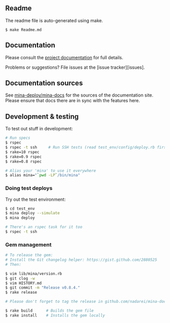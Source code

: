 Readme
------

The readme file is auto-generated using make.

    $ make Readme.md

Documentation
-------------

Please consult the [project documentation](http://mina-deploy.github.io/mina) for full
details.

Problems or suggestions? File issues at the [issue tracker][issues].

Documentation sources
---------------------

See [mina-deploy/mina-docs](https://github.com/mina-deploy/mina-docs) for the sources of
the documentation site. Please ensure that docs there are in sync with the
features here.

Development & testing
---------------------

To test out stuff in development:

``` sh
# Run specs
$ rspec
$ rspec -t ssh     # Run SSH tests (read test_env/config/deploy.rb first)
$ rake=10 rspec
$ rake=0.9 rspec
$ rake=0.8 rspec

# Alias your 'mina' to use it everywhere
$ alias mina="`pwd -LP`/bin/mina"
```

### Doing test deploys

Try out the test environment:

``` sh
$ cd test_env
$ mina deploy --simulate
$ mina deploy

# There's an rspec task for it too
$ rspec -t ssh
```

### Gem management

``` sh
# To release the gem:
# Install the Git changelog helper: https://gist.github.com/2880525
# Then:

$ vim lib/mina/version.rb
$ git clog -w
$ vim HISTORY.md
$ git commit -m "Release v0.8.4."
$ rake release

# Please don't forget to tag the release in github.com/nadarei/mina-docs too!

$ rake build      # Builds the gem file
$ rake install    # Installs the gem locally
```
